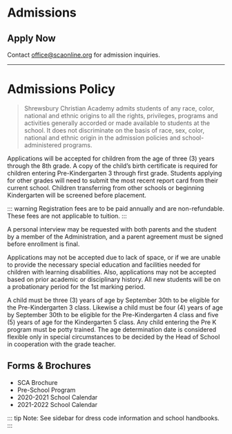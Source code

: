 # Admissions

## Apply Now
Contact <a href="mailto:office@scaonline.org">office@scaonline.org</a> for admission inquiries.

<!-- <a class="nav-link external action-button" :href="$withBase('/assets/files/sca-application-eform.pdf')" target="_blank">Download Application Form</a> -->
<hr>

# Admissions Policy

> Shrewsbury Christian Academy admits students of any race, color, national and ethnic origins to all the rights, privileges, programs and activities generally accorded or made available to students at the school. It does not discriminate on the basis of race, sex, color, national and ethnic origin in the admission policies and school-administered programs.

Applications will be accepted for children from the age of three (3) years through the 8th grade. A copy of the child’s birth certificate is required for children entering Pre-Kindergarten 3 through first grade. Students applying for other grades will need to submit the most recent report card from their current school. Children transferring from other schools or beginning Kindergarten will be screened before placement.

::: warning
  Registration fees are to be paid annually and are non-refundable. These fees are not applicable to tuition.
:::

A personal interview may be requested with both parents and the student by a member of the Administration, and a parent agreement must be signed before enrollment is final.

Applications may not be accepted due to lack of space, or if we are unable to provide the necessary special education and facilities needed for children with learning disabilities. Also, applications may not be accepted based on prior academic or disciplinary history. All new students will be on a probationary period for the 1st marking period.

A child must be three (3) years of age by September 30th to be eligible for the Pre-Kindergarten 3 class. Likewise a child must be four (4) years of age by September 30th to be eligible for the Pre-Kindergarten 4 class and five (5) years of age for the Kindergarten 5 class. Any child entering the Pre K program must be potty trained. The age determination date is considered flexible only in special circumstances to be decided by the Head of School in cooperation with the grade teacher. 

## Forms & Brochures
* <a :href="$withBase('/assets/files/sca-brochure.pdf')" target="_blank">SCA Brochure</a>
* <a :href="$withBase('/assets/files/sca-preschool.pdf')" target="_blank">Pre-School Program</a>
* <a :href="$withBase('/assets/files/sca-calendar.pdf')" target="_blank">2020-2021 School Calendar</a>
* <a :href="$withBase('/assets/files/sca-calendar-2021-2022.pdf')" target="_blank">2021-2022 School Calendar</a>

::: tip Note: 
  See sidebar for dress code information and school handbooks.
::: 

